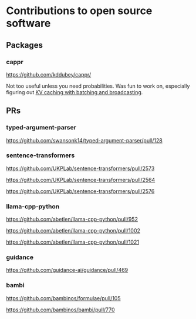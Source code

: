 # Contributions to open source software


## Packages

### cappr

https://github.com/kddubey/cappr/

Not too useful unless you need probabilities. Was fun to work on, especially figuring
out [KV caching with batching and
broadcasting](https://cappr.readthedocs.io/en/latest/cappr.huggingface.classify.html#cappr.huggingface.classify.cache_model).


## PRs

### typed-argument-parser

https://github.com/swansonk14/typed-argument-parser/pull/128


### sentence-transformers

https://github.com/UKPLab/sentence-transformers/pull/2573

https://github.com/UKPLab/sentence-transformers/pull/2564

https://github.com/UKPLab/sentence-transformers/pull/2576


### llama-cpp-python

https://github.com/abetlen/llama-cpp-python/pull/952

https://github.com/abetlen/llama-cpp-python/pull/1002

https://github.com/abetlen/llama-cpp-python/pull/1021


### guidance

https://github.com/guidance-ai/guidance/pull/469


### bambi

https://github.com/bambinos/formulae/pull/105

https://github.com/bambinos/bambi/pull/770
